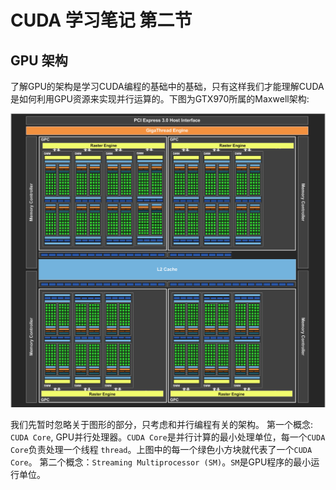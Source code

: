 # CUDA 学习笔记 第二节

## GPU 架构

了解GPU的架构是学习CUDA编程的基础中的基础，只有这样我们才能理解CUDA是如何利用GPU资源来实现并行运算的。下图为GTX970所属的Maxwell架构:

![GPU maxwell architecture][MAXWELL_ARCHITECTURE]

我们先暂时忽略关于图形的部分，只考虑和并行编程有关的架构。 第一个概念: `CUDA Core`, GPU并行处理器。`CUDA Core`是并行计算的最小处理单位，每一个`CUDA Core`负责处理一个线程 `thread`。上图中的每一个绿色小方块就代表了一个`CUDA Core`。 第二个概念：`Streaming Multiprocessor (SM)`。`SM`是GPU程序的最小运行单位。  

[MAXWELL_ARCHITECTURE]: images/gtx970_architecture.png
